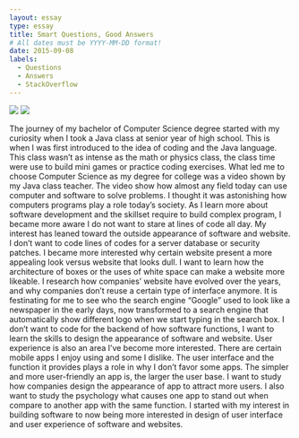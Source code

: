 ```yaml
---
layout: essay
type: essay
title: Smart Questions, Good Answers
# All dates must be YYYY-MM-DD format!
date: 2015-09-08
labels:
  - Questions
  - Answers
  - StackOverflow
---
```


<img class="ui medium left floated image" src="../images/old google.png">
<img class="ui medium left floated image" src="../images/search.png">


The journey of my bachelor of Computer Science degree started with my curiosity when I took a Java class at senior year of high school. This is when I was first introduced to the idea of coding and the Java language. This class wasn’t as intense as the math or physics class, the class time were use to build mini games or practice coding exercises. What led me to choose Computer Science as my degree for college was a video shown by my Java class teacher. The video show how almost any field today can use computer and software to solve problems. I thought it was astonishing how computers programs play a role today’s society. As I learn more about software development and the skillset require to build complex program, I became more aware I do not want to stare at lines of code all day. 
My interest has leaned toward the outside appearance of software and website. I don’t want to code lines of codes for a server database or security patches. I became more interested why certain website present a more appealing look versus website that looks dull. I want to learn how the architecture of boxes or the uses of white space can make a website more likeable. I research how companies’ website have evolved over the years, and why companies don’t reuse a certain type of interface anymore. It is festinating for me to see who the search engine “Google” used to look like a newspaper in the early days, now transformed to a search engine that automatically show different logo when we start typing in the search box. I don’t want to code for the backend of how software functions, I want to learn the skills to design the appearance of software and website. 
User experience is also an area I’ve become more interested. There are certain mobile apps I enjoy using and some I dislike. The user interface and the function it provides plays a role in why I don’t favor some apps. The simpler and more user-friendly an app is, the larger the user base. I want to study how companies design the appearance of app to attract more users. I also want to study the psychology what causes one app to stand out when compare to another app with the same function. I started with my interest in building software to now being more interested in design of user interface and user experience of software and websites.
